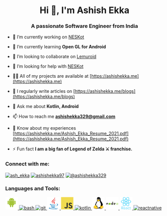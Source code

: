 <h1 align="center">Hi 👋, I'm Ashish Ekka</h1>
<h3 align="center">A passionate Software Engineer from India</h3>

- 🔭 I’m currently working on [NESKot](https://github.com/AshishEkka97/NESKot)

- 🌱 I’m currently learning **Open GL for Android**

- 👯 I’m looking to collaborate on [Lemuroid](https://github.com/Swordfish90/Lemuroid)

- 🤝 I’m looking for help with [NESKot](https://github.com/AshishEkka97/NESKot)

- 👨‍💻 All of my projects are available at [https://ashishekka.me](https://ashishekka.me)

- 📝 I regularly write articles on [https://ashishekka.me/blogs](https://ashishekka.me/blogs)

- 💬 Ask me about **Kotlin, Android**

- 📫 How to reach me **ashishekka329@gmail.com**

- 📄 Know about my experiences [https://ashishekka.me/Ashish_Ekka_Resume_2021.pdf](https://ashishekka.me/Ashish_Ekka_Resume_2021.pdf)

- ⚡ Fun fact **I am a big fan of Legend of Zelda ⚔️ franchise.**

<h3 align="left">Connect with me:</h3>
<p align="left">
<a href="https://twitter.com/ash_ekka" target="blank"><img align="center" src="https://raw.githubusercontent.com/rahuldkjain/github-profile-readme-generator/master/src/images/icons/Social/twitter.svg" alt="ash_ekka" height="30" width="40" /></a>
<a href="https://linkedin.com/in/ashishekka97" target="blank"><img align="center" src="https://raw.githubusercontent.com/rahuldkjain/github-profile-readme-generator/master/src/images/icons/Social/linked-in-alt.svg" alt="ashishekka97" height="30" width="40" /></a>
<a href="https://medium.com/@ashishekka329" target="blank"><img align="center" src="https://raw.githubusercontent.com/rahuldkjain/github-profile-readme-generator/master/src/images/icons/Social/medium.svg" alt="@ashishekka329" height="30" width="40" /></a>
</p>

<h3 align="left">Languages and Tools:</h3>
<p align="left"> <a href="https://developer.android.com" target="_blank"> <img src="https://raw.githubusercontent.com/devicons/devicon/master/icons/android/android-original-wordmark.svg" alt="android" width="40" height="40"/> </a> <a href="https://www.gnu.org/software/bash/" target="_blank"> <img src="https://www.vectorlogo.zone/logos/gnu_bash/gnu_bash-icon.svg" alt="bash" width="40" height="40"/> </a> <a href="https://git-scm.com/" target="_blank"> <img src="https://www.vectorlogo.zone/logos/git-scm/git-scm-icon.svg" alt="git" width="40" height="40"/> </a> <a href="https://www.java.com" target="_blank"> <img src="https://raw.githubusercontent.com/devicons/devicon/master/icons/java/java-original.svg" alt="java" width="40" height="40"/> </a> <a href="https://developer.mozilla.org/en-US/docs/Web/JavaScript" target="_blank"> <img src="https://raw.githubusercontent.com/devicons/devicon/master/icons/javascript/javascript-original.svg" alt="javascript" width="40" height="40"/> </a> <a href="https://kotlinlang.org" target="_blank"> <img src="https://www.vectorlogo.zone/logos/kotlinlang/kotlinlang-icon.svg" alt="kotlin" width="40" height="40"/> </a> <a href="https://www.linux.org/" target="_blank"> <img src="https://raw.githubusercontent.com/devicons/devicon/master/icons/linux/linux-original.svg" alt="linux" width="40" height="40"/> </a> <a href="https://nodejs.org" target="_blank"> <img src="https://raw.githubusercontent.com/devicons/devicon/master/icons/nodejs/nodejs-original-wordmark.svg" alt="nodejs" width="40" height="40"/> </a> <a href="https://reactjs.org/" target="_blank"> <img src="https://raw.githubusercontent.com/devicons/devicon/master/icons/react/react-original-wordmark.svg" alt="react" width="40" height="40"/> </a> <a href="https://reactnative.dev/" target="_blank"> <img src="https://reactnative.dev/img/header_logo.svg" alt="reactnative" width="40" height="40"/> </a> </p>
